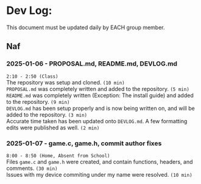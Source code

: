 # Dev Log:

This document must be updated daily by EACH group member.

## Naf

### 2025-01-06 - PROPOSAL.md, README.md, DEVLOG.md  
`2:10 - 2:50 (Class)`  
The repository was setup and cloned. `(10 min)`  
`PROPOSAL.md` was completely written and added to the repository. `(5 min)`  
`README.md` was completely written (Exception: The install guide) and added to the repository. `(9 min)`  
`DEVLOG.md` has been setup properly and is now being written on, and will be added to the repository. `(3 min)`  
Accurate time taken has been updated onto `DEVLOG.md`. A few formatting edits were published as well. `(2 min)`

### 2025-01-07 - game.c, game.h, commit author fixes
`8:00 - 8:50 (Home, Absent from School)`  
Files `game.c` and `game.h` were created, and contain functions, headers, and comments. `(30 min)`  
Issues with my device commiting under my name were resolved. `(10 min)`
